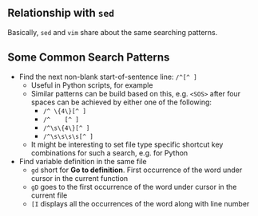 ## Relationship with `sed`
Basically, `sed` and `vim` share about the same searching patterns.


## Some Common Search Patterns
- Find the next non-blank start-of-sentence line: `/^[^ ]`
  - Useful in Python scripts, for example
  - Similar patterns can be build based on this, e.g. `<SOS>` after four spaces can be achieved by either one of the following:
    - `/^ \{4\}[^ ]`
    - `/^    [^ ]`
    - `/^\s\{4\}[^ ]`
    - `/^\s\s\s\s[^ ]`
  - It might be interesting to set file type specific shortcut key combinations for such a search, e.g. for Python
- Find variable definition in the same file
  - `gd` short for **Go to definition**. First occurrence of the word under cursor in the current function
  - `gD` goes to the first occurrence of the word under cursor in the current file
  - `[I` displays all the occurrences of the word along with line number

